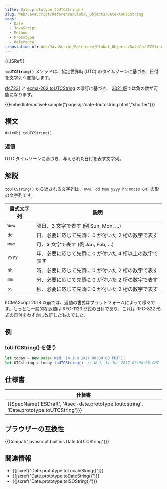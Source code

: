 ```yaml
---
title: Date.prototype.toUTCString()
slug: Web/JavaScript/Reference/Global_Objects/Date/toUTCString
tags:
  - Date
  - JavaScript
  - Method
  - Prototype
  - Reference
translation_of: Web/JavaScript/Reference/Global_Objects/Date/toUTCString
---
```

{{JSRef}}

**`toUTCString()`** メソッドは、協定世界時 (UTC) のタイムゾーンに基づき、日付を文字列へ変換します。

[rfc7231](https://tools.ietf.org/html/rfc7231#section-7.1.1.1) と [ecma-262 toUTCString](https://www.ecma-international.org/ecma-262/10.0/index.html#sec-date.prototype.toutcstring) の改訂に基づき、 [2021 版](https://tc39.es/ecma262/#sec-date.prototype.toutcstring)では負の数が可能になります。

{{EmbedInteractiveExample("pages/js/date-toutcstring.html","shorter")}}

## 構文

```
dateObj.toUTCString()
```

### 返値

UTC タイムゾーンに基づき、与えられた日付を表す文字列。

## 解説

`toUTCString()` から返される文字列は、 `Www, dd Mmm yyyy hh:mm:ss GMT` の形の文字列です。

| 書式文字列 | 説明                                                   |
| ---------- | ------------------------------------------------------ |
| `Www`      | 曜日、3 文字で表す (例 Sun, Mon, ...)                  |
| `dd`       | 日、必要に応じて先頭に 0 が付いた 2 桁の数字で表す     |
| `Mmm`      | 月、3 文字で表す (例 Jan, Feb, ...)                    |
| `yyyy`     | 年、必要に応じて先頭に 0 が付いた 4 桁以上の数字で表す |
| `hh`       | 時、必要に応じて先頭に 0 が付いた 2 桁の数字で表す     |
| `mm`       | 分、必要に応じて先頭に 0 が付いた 2 桁の数字で表す     |
| `ss`       | 秒、必要に応じて先頭に 0 が付いた 2 桁の数字で表す     |

ECMAScript 2018 以前では、返値の書式はプラットフォームによって様々です。もっとも一般的な返値は RFC-1123 形式の日付であり、これは RFC-822 形式の日付をわずかに改訂したものでした。

## 例

### toUTCString() を使う

```js
let today = new Date('Wed, 14 Jun 2017 00:00:00 PDT');
let UTCstring = today.toUTCString(); // Wed, 14 Jun 2017 07:00:00 GMT
```

## 仕様書

| 仕様書                                                                                                               |
| -------------------------------------------------------------------------------------------------------------------- |
| {{SpecName('ESDraft', '#sec-date.prototype.toutcstring', 'Date.prototype.toUTCString')}} |

## ブラウザーの互換性

{{Compat("javascript.builtins.Date.toUTCString")}}

## 関連情報

- {{jsxref("Date.prototype.toLocaleString()")}}
- {{jsxref("Date.prototype.toDateString()")}}
- {{jsxref("Date.prototype.toISOString()")}}
